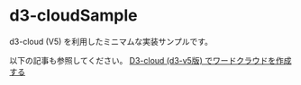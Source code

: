 # d3-cloudSample

d3-cloud (V5) を利用したミニマムな実装サンプルです。

以下の記事も参照してください。
[D3-cloud (d3-v5版) でワードクラウドを作成する](https://qiita.com/january108/items/5388799531c1ace8324e)
